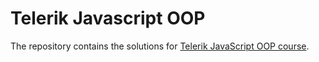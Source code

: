 # Telerik Javascript OOP

The repository contains the solutions for [Telerik JavaScript OOP course](http://academy.telerik.com/student-courses/web-design-and-ui/javascript-oop/about).